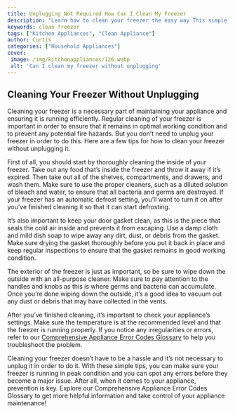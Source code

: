 ```yaml
---
title: Unplugging Not Required How Can I Clean My Freezer
description: "Learn how to clean your freezer the easy way This simple guide provides tips and tricks to simplify the task and no unplugging is required"
keywords: clean freezer
tags: ["Kitchen Appliances", "Clean Appliance"]
author: Curtis
categories: ["Household Appliances"]
cover: 
 image: /img/kitchenappliances/126.webp
 alt: 'Can I clean my freezer without unplugging'
---
```

## Cleaning Your Freezer Without Unplugging
Cleaning your freezer is a necessary part of maintaining your appliance and ensuring it is running efficiently. Regular cleaning of your freezer is important in order to ensure that it remains in optimal working condition and to prevent any potential fire hazards. But you don’t need to unplug your freezer in order to do this. Here are a few tips for how to clean your freezer without unplugging it.

First of all, you should start by thoroughly cleaning the inside of your freezer. Take out any food that’s inside the freezer and throw it away if it’s expired. Then take out all of the shelves, compartments, and drawers, and wash them. Make sure to use the proper cleaners, such as a diluted solution of bleach and water, to ensure that all bacteria and germs are destroyed. If your freezer has an automatic defrost setting, you’ll want to turn it on after you’ve finished cleaning it so that it can start defrosting.

It’s also important to keep your door gasket clean, as this is the piece that seals the cold air inside and prevents it from escaping. Use a damp cloth and mild dish soap to wipe away any dirt, dust, or debris from the gasket. Make sure drying the gasket thoroughly before you put it back in place and keep regular inspections to ensure that the gasket remains in good working condition.

The exterior of the freezer is just as important, so be sure to wipe down the outside with an all-purpose cleaner. Make sure to pay attention to the handles and knobs as this is where germs and bacteria can accumulate. Once you’re done wiping down the outside, it’s a good idea to vacuum out any dust or debris that may have collected in the vents.

After you’ve finished cleaning, it’s important to check your appliance’s settings. Make sure the temperature is at the recommended level and that the freezer is running properly. If you notice any irregularities or errors, refer to our [Comprehensive Appliance Error Codes Glossary](./error-codes/) to help you troubleshoot the problem.

Cleaning your freezer doesn’t have to be a hassle and it’s not necessary to unplug it in order to do it. With these simple tips, you can make sure your freezer is running in peak condition and you can spot any errors before they become a major issue. After all, when it comes to your appliance, prevention is key. Explore our Comprehensive Appliance Error Codes Glossary to get more helpful information and take control of your appliance maintenance!
